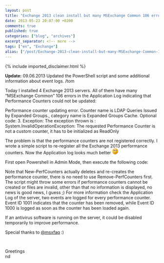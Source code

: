 ```yaml
---
layout: post
title: "Exchange 2013 clean install but many MSExchange Common 106 errors"
date: 2013-05-23 20:07:00 +0200
comments: true
published: true
categories: ["blog", "archives"]
excerpt_separator: <!-- more -->
tags: ["en", "Exchange"]
alias: ["/post/Exchange-2013-clean-install-but-many-MSExchange-Common-106-errors.aspx", "/post/exchange-2013-clean-install-but-many-msexchange-common-106-errors.aspx"]
---
```

<!-- more -->
{% include imported_disclaimer.html %}
<p><strong>Update:</strong> 09.06.2013 Updated the PowerShell script and some additional information about event logs. /tom</p>
<p>Today I installed 4 Exchange 2013 servers. All of them have many &ldquo;MSExchange Common&rdquo; 106 errors in the Application Log indicating&nbsp;that Performance Counters could not be updated:</p>
<p>Performance counter updating error. Counter name is LDAP Queries Issued by Expanded Groups., category name is Expanded Groups Cache. Optional code: 3. Exception: The exception thrown is : System.InvalidOperationException: The requested Performance Counter is not a custom counter, it has to be initialized as ReadOnly</p>
<p>The problem is that the performance counters are not registered correctly. I wrote a simple script to re-register all the Exchange 2013&nbsp;performance counters. Now the Application log looks much better <img class="wlEmoticon wlEmoticon-smile" src="/assets/wlEmoticon-smile_2.png" alt="Smiley" /></p>
<p>First open Powershell in Admin Mode, then execute the following code:</p>
<script type="text/javascript" src="http://PoshCode.org/embed/4196"></script>
<p>Note that New-PerfCounters actually deletes and re-creates the performance counter, there is no need to use Remove-PerfCounters first. The script might throw some errors if performance counters cannot be created or files are invalid, other than that no information is displayed, no news is good news, I guess ;) For more information check the Application Log of the server, two events are logged for every performance counter. Event ID 1001 indicates that the counter has been removed, while Event ID 1000 is logged as soon as the counter has been loaded again.</p>
<p>If an antivirus software is running on the server, it could be disabled temporarily to improve performance.</p>
<p>Special thanks to <a href="https://twitter.com/msxfaq" target="_blank">@msxfaq</a>&nbsp;:)</p>
<p>&nbsp;</p>
<p>Greetings <br />nd</p>
